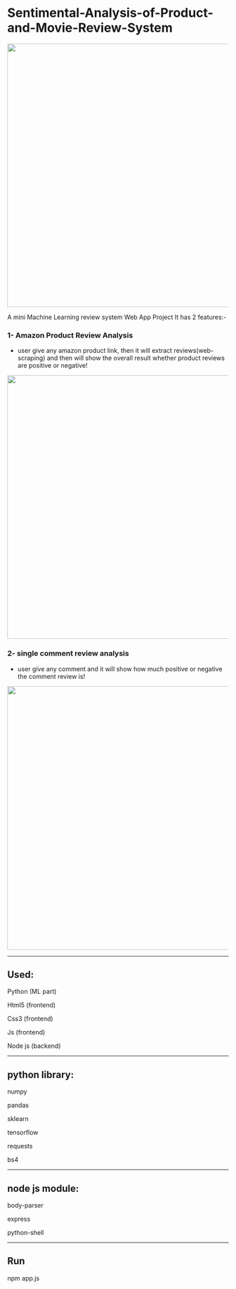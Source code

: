 # Sentimental-Analysis-of-Product-and-Movie-Review-System

<img src="https://i.ibb.co/CJDQhK8/3.png" width="600px">

A mini Machine Learning review system Web App Project
It has 2 features:-

### 1- Amazon Product Review Analysis

- user give any amazon product link, then it will extract reviews(web-scraping) and then will show the overall result whether product reviews are positive or negative! 
  <!-- > fghfg -->

<img src="https://i.ibb.co/z5Q50Xd/5.png" width="600px">

### 2- single comment review analysis

- user give any comment and it will show how much positive or negative the comment review is!

<img src="https://i.ibb.co/GQHcvg0/4.png" width="600px">



<hr>

## Used:

Python (ML part)

Html5 (frontend)

Css3 (frontend)

Js (frontend)

Node js (backend)

<hr>

## python library:

numpy

pandas

sklearn

tensorflow

requests

bs4

<hr>

## node js module:

body-parser

express

python-shell

<hr>

## Run

npm app.js
